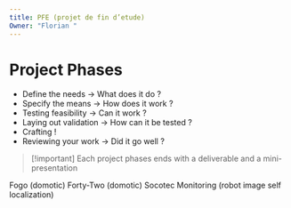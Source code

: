 ```yaml
---
title: PFE (projet de fin d’etude)
Owner: "Florian "
---
```

# Project Phases
- Define the needs → What does it do ?
- Specify the means → How does it work ?
- Testing feasibility → Can it work ?
- Laying out validation → How can it be tested ?
- Crafting !
- Reviewing your work → Did it go well ?

> [!important] Each project phases ends with a deliverable and a mini-presentation
  
Fogo (domotic)
Forty-Two (domotic)
Socotec Monitoring (robot image self localization)